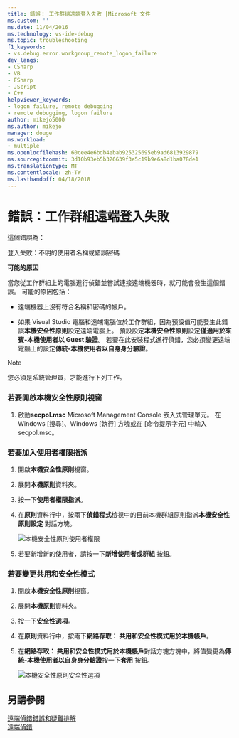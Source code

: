 ```yaml
---
title: 錯誤： 工作群組遠端登入失敗 |Microsoft 文件
ms.custom: ''
ms.date: 11/04/2016
ms.technology: vs-ide-debug
ms.topic: troubleshooting
f1_keywords:
- vs.debug.error.workgroup_remote_logon_failure
dev_langs:
- CSharp
- VB
- FSharp
- JScript
- C++
helpviewer_keywords:
- logon failure, remote debugging
- remote debugging, logon failure
author: mikejo5000
ms.author: mikejo
manager: douge
ms.workload:
- multiple
ms.openlocfilehash: 60cee4e6bdb4ebab925325695eb9ad6813929879
ms.sourcegitcommit: 3d10b93eb5b326639f3e5c19b9e6a8d1ba078de1
ms.translationtype: MT
ms.contentlocale: zh-TW
ms.lasthandoff: 04/18/2018
---
```

# <a name="error-workgroup-remote-logon-failure"></a>錯誤：工作群組遠端登入失敗
這個錯誤為：  
  
 登入失敗：不明的使用者名稱或錯誤密碼  
  
 **可能的原因**  
  
 當您從工作群組上的電腦進行偵錯並嘗試連接遠端機器時，就可能會發生這個錯誤。 可能的原因包括：  
  
-   遠端機器上沒有符合名稱和密碼的帳戶。  
  
-   如果 Visual Studio 電腦和遠端電腦位於工作群組，因為預設值可能發生此錯誤**本機安全性原則**設定遠端電腦上。 預設設定**本機安全性原則**設定**僅適用於來賓-本機使用者以 Guest 驗證**。 若要在此安裝程式進行偵錯，您必須變更遠端電腦上的設定**傳統-本機使用者以自身身分驗證**。  
  
> [!NOTE]
>  您必須是系統管理員，才能進行下列工作。  
  
### <a name="to-open-the-local-security-policy-window"></a>若要開啟本機安全性原則視窗  
  
1.  啟動**secpol.msc** Microsoft Management Console 嵌入式管理單元。 在 Windows [搜尋]、Windows [執行] 方塊或在 [命令提示字元] 中輸入 secpol.msc。  
  
### <a name="to-add-user-rights-assignments"></a>若要加入使用者權限指派  
  
1.  開啟**本機安全性原則**視窗。  
  
2.  展開**本機原則**資料夾。  
  
3.  按一下**使用者權限指派**。  
  
4.  在**原則**資料行中，按兩下**偵錯程式**檢視中的目前本機群組原則指派**本機安全性原則設定** 對話方塊。  
  
     ![本機安全性原則使用者權限](../debugger/media/dbg_err_localsecuritypolicy_userrightsdebugprograms.png "DBG_ERR_LocalSecurityPolicy_UserRightsDebugPrograms")  
  
5.  若要新增新的使用者，請按一下**新增使用者或群組** 按鈕。  
  
### <a name="to-change-the-sharing-and-security-model"></a>若要變更共用和安全性模式  
  
1.  開啟**本機安全性原則**視窗。  
  
2.  展開**本機原則**資料夾。  
  
3.  按一下**安全性選項**。  
  
4.  在**原則**資料行中，按兩下**網路存取： 共用和安全性模式用於本機帳戶**。  
  
5.  在**網路存取： 共用和安全性模式用於本機帳戶**對話方塊方塊中，將值變更為**傳統-本機使用者以自身身分驗證**按一下**套用** 按鈕。  
  
     ![本機安全性原則安全性選項](../debugger/media/dbg_err_localsecuritypolicy_securityoptions_networkaccess.png "DBG_ERR_LocalSecurityPolicy_SecurityOptions_NetworkAccess")  
  
## <a name="see-also"></a>另請參閱  
 [遠端偵錯錯誤和疑難排解](../debugger/remote-debugging-errors-and-troubleshooting.md)   
 [遠端偵錯](../debugger/remote-debugging.md)